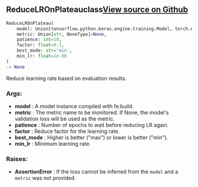 ## ReduceLROnPlateau<span class="tag">class</span><a class="sourcelink" href=https://github.com/fastestimator/fastestimator/blob/r1.0/fastestimator/trace/adapt/reduce_lr_on_plateau.py/#L28-L82>View source on Github</a>
```python
ReduceLROnPlateau(
	model: Union[tensorflow.python.keras.engine.training.Model, torch.nn.modules.module.Module],
	metric: Union[str, NoneType]=None,
	patience: int=10,
	factor: float=0.1,
	best_mode: str='min',
	min_lr: float=1e-06
)
-> None
```
Reduce learning rate based on evaluation results.


<h3>Args:</h3>

* **model** :  A model instance compiled with fe.build.
* **metric** :  The metric name to be monitored. If None, the model's validation loss will be used as the metric.
* **patience** :  Number of epochs to wait before reducing LR again.
* **factor** :  Reduce factor for the learning rate.
* **best_mode** :  Higher is better ("max") or lower is better ("min").
* **min_lr** :  Minimum learning rate.

<h3>Raises:</h3>

* **AssertionError** :  If the loss cannot be inferred from the `model` and a `metric` was not provided.



